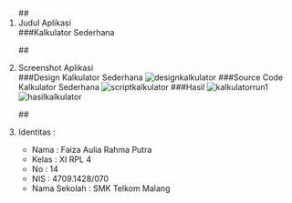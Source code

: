 <ol>
##<li> Judul Aplikasi </li>
###Kalkulator Sederhana

##<li> Screenshot Aplikasi </li>
###Design Kalkulator Sederhana
![designkalkulator](https://cloud.githubusercontent.com/assets/21327758/19969001/7c84f62e-a209-11e6-9de3-ba4f63030ebf.PNG)
###Source Code Kalkulator Sederhana
![scriptkalkulator](https://cloud.githubusercontent.com/assets/21327758/19969255/88934cd0-a20a-11e6-9625-69b4b5a6d8a3.jpg)
###Hasil
![kalkulatorrun1](https://cloud.githubusercontent.com/assets/21327758/19969004/7c8af77c-a209-11e6-8747-6dbc5f5ed5a8.PNG)
![hasilkalkulator](https://cloud.githubusercontent.com/assets/21327758/19969389/f2477746-a20a-11e6-940b-0b5b0b71c0b7.jpg)

##<li> Identitas : </li>
<ul>
<li> Nama : Faiza Aulia Rahma Putra </li>
<li> Kelas : XI RPL 4 </li>
<li> No : 14 </li>
<li> NIS : 4709.1428/070 </li>
<li> Nama Sekolah : SMK Telkom Malang </li>
</ul>
